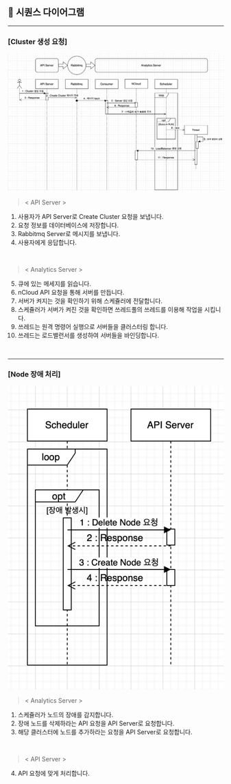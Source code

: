 ## 📌 시퀀스 다이어그램

***

### [Cluster 생성 요청]
![Sequence Diagram](/image/SequenceDiagram(CreateCluster+Infra).png)

>< API Server >

1. 사용자가 API Server로 Create Cluster 요청을 보냅니다.
2. 요청 정보를 데이터베이스에 저장합니다.
3. Rabbitmq Server로 메시지를 보냅니다.
4. 사용자에게 응답합니다.

<br>

>< Analytics Server >

5. 큐에 있는 메세지를 읽습니다.
6. nCloud API 요청을 통해 서버를 만듭니다.
7. 서버가 켜지는 것을 확인하기 위해 스케쥴러에 전달합니다.
8. 스케쥴러가 서버가 켜진 것을 확인하면 쓰레드풀의 쓰레드를 이용해 작업을 시킵니다.
9. 쓰레드는 원격 명령어 실행으로 서버들을 클러스터링 합니다.
10. 쓰레드는 로드밸런서를 생성하여 서버들을 바인딩합니다.


<br>

***

### [Node 장애 처리]
![Sequence Diagram(장애처리)](/image/SequenceDiagram(StatusCheck).png)

>< Analytics Server >

1. 스케쥴러가 노드의 장애를 감지합니다.
2. 장애 노드를 삭제하라는 API 요청을 API Server로 요청합니다.
3. 해당 클러스터에 노드를 추가하라는 요청을 API Server로 요청합니다.

<br>

>< API Server >

4. API 요청에 맞게 처리합니다.
